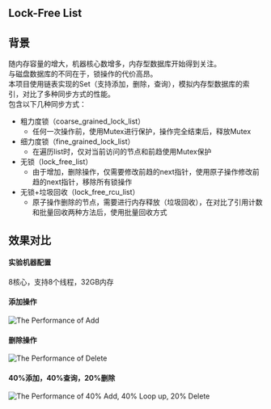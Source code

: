 Lock-Free List
--------------

## 背景
随内存容量的增大，机器核心数增多，内存型数据库开始得到关注。<br>
与磁盘数据库的不同在于，锁操作的代价高昂。<br>
本项目使用链表实现的Set（支持添加，删除，查询），模拟内存型数据库的索引，对比了多种同步方式的性能。<br>
包含以下几种同步方式：<br>
  * 粗力度锁（coarse_grained_lock_list）
    - 任何一次操作前，使用Mutex进行保护，操作完全结束后，释放Mutex
  * 细力度锁（fine_grained_lock_list）
    - 在遍历list时，仅对当前访问的节点和前趋使用Mutex保护
  * 无锁（lock_free_list）
    - 由于增加，删除操作，仅需要修改前趋的next指针，使用原子操作修改前趋的next指针，移除所有锁操作
  * 无锁+垃圾回收（lock_free_rcu_list）
    - 原子操作删除的节点，需要进行内存释放（垃圾回收），在对比了引用计数和批量回收两种方法后，使用批量回收方式

## 效果对比
#### 实验机器配置
8核心，支持8个线程，32GB内存

#### 添加操作
![The Performance of Add](https://github.com/alwaysR9/lock_free_ds/blob/master/list/result_report/Add_to_list_performance.png)
#### 删除操作
![The Performance of Delete](https://github.com/alwaysR9/lock_free_ds/blob/master/list/result_report/Delete_to_list_performance.png)
#### 40%添加，40%查询，20%删除
![The Performance of 40% Add, 40% Loop up, 20% Delete](https://github.com/alwaysR9/lock_free_ds/blob/master/list/result_report/mixed_op_to_list_performance.png)